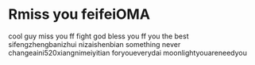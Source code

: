 # Rmiss you feifeiOMA
cool guy
miss you ff
fight
god bless you ff
you the best
sifengzhengbanizhui
nizaishenbian
something never changeaini520xiangnimeiyitian
foryoueverydai
moonlightyouareneedyou
